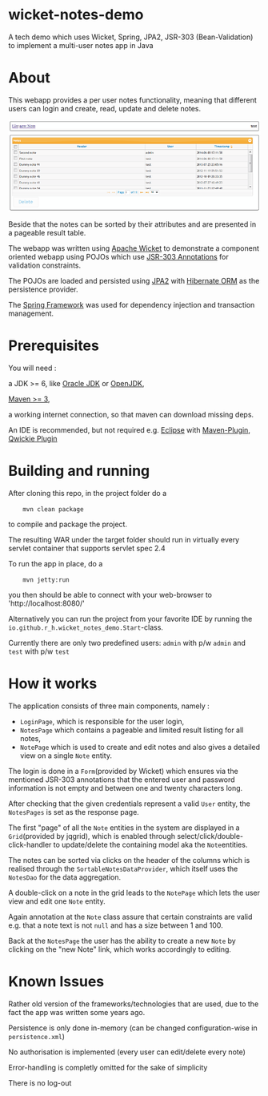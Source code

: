 # wicket-notes-demo

A tech demo which uses Wicket, Spring, JPA2, JSR-303 (Bean-Validation) to implement a multi-user notes app in Java

# About

This webapp provides a per user notes functionality, meaning that different users can login and create, read, update and
delete notes.

![wicket-notes-demo](https://github.com/r-h/wicket-notes-demo/raw/master/wicket-notes-demo.png)

Beside that the notes can be sorted by their attributes and are presented in a pageable result table.

The webapp was written using [Apache Wicket](http://wicket.apache.org/) to demonstrate a component oriented webapp using
POJOs which use [JSR-303 Annotations](http://beanvalidation.org/1.0/spec/) for validation constraints.

The POJOs are loaded and persisted using [JPA2](https://jcp.org/en/jsr/detail?id=317) with [Hibernate ORM](http://hibernate.org/)
as the persistence provider.

The [Spring Framework](http://projects.spring.io/spring-framework/) was used for dependency injection and transaction management.

# Prerequisites

You will need :

a JDK >= 6, like [Oracle JDK](http://www.oracle.com/technetwork/java/javase/downloads/index.html) or [OpenJDK](http://openjdk.java.net/install/index.html),

[Maven >= 3](http://maven.apache.org/download.cgi), 

a working internet connection, so that maven can download missing deps.
 
An IDE is recommended, but not required
e.g. [Eclipse](http://www.eclipse.org/) with [Maven-Plugin](https://www.eclipse.org/m2e/), [Qwickie Plugin](https://code.google.com/p/qwickie/)

# Building and running
After cloning this repo, in the project folder do a

`    mvn clean package`

to compile and package the project.

The resulting WAR under the target folder should run in virtually every
servlet container that supports servlet spec 2.4

To run the app in place, do a 

`    mvn jetty:run`

you then should be able to connect with your web-browser
to 'http://localhost:8080/'

Alternatively you can run the project from your favorite IDE
by running the `io.github.r_h.wicket_notes_demo.Start`-class.

Currently there are only two predefined users:
`admin` with p/w `admin`
and `test` with p/w `test`

# How it works

The application consists of three main components, namely :
- `LoginPage`, which is responsible for the user login,
- `NotesPage` which contains a pageable and limited result listing for all notes,
- `NotePage` which is used to create and edit notes and also gives a detailed view on a single `Note` entity.

The login  is done in a ``Form``(provided by Wicket)  which ensures via the mentioned JSR-303 annotations that the entered user and
password information is not empty and between one and twenty characters long.

After checking that the given credentials represent a valid ``User`` entity, the `NotesPages` is set as the response page.

The first "page" of all the ``Note`` entities in the system are displayed in a ``Grid``(provided by jqgrid), which is enabled through
select/click/double-click-handler to update/delete the containing model aka the ``Note``entities.

The notes can be sorted via clicks on the header of the columns which is realised through the ``SortableNotesDataProvider``,
which itself uses the ``NotesDao`` for the data aggregation.

A double-click on a note in the grid leads to the ``NotePage`` which lets the user view and edit one ``Note`` entity.

Again annotation at the ``Note`` class assure that certain constraints are valid e.g. that a note text is not ``null`` and has a size between 1 and 100.

Back at the ``NotesPage`` the user has the ability to create a new ``Note`` by clicking on the "new Note" link, which works accordingly to editing.

# Known Issues

Rather old version of the frameworks/technologies that are used, due to the fact the app was written some years ago.

Persistence is only done in-memory (can be changed configuration-wise in `persistence.xml`)

No authorisation is implemented (every user can edit/delete every note)

Error-handling is completly omitted for the sake of simplicity

There is no log-out
